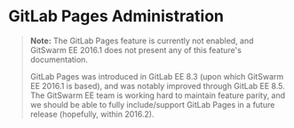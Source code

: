 # GitLab Pages Administration

> **Note:** The GitLab Pages feature is currently not enabled, and GitSwarm
> EE 2016.1 does not present any of this feature's documentation.
>
> GitLab Pages was introduced in GitLab EE 8.3 (upon which GitSwarm EE
> 2016.1 is based), and was notably improved through GitLab EE 8.5. The
> GitSwarm EE team is working hard to maintain feature parity, and we
> should be able to fully include/support GitLab Pages in a future release
> (hopefully, within 2016.2).
